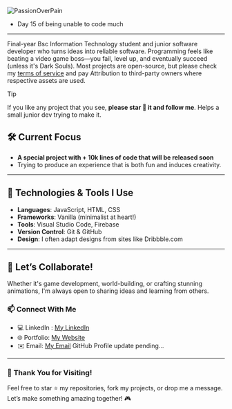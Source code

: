 
![PassionOverPain](https://github.com/user-attachments/assets/d8a13559-db47-40a3-9684-3b9dec5c6a3e)

- Day 15 of being unable to code much
---
Final-year Bsc Information Technology student and junior software developer who turns ideas into reliable software. Programming feels like beating a video game boss—you fail, level up, and eventually succeed (unless it's Dark Souls). Most projects are open-source, but please check my [terms of service](https://tinotenda-mhedziso.pages.dev/#tos) and pay Attribution to third-party owners where respective assets are used.


>[!Tip]
> If you like any project that you see, **please star 🌟 it and follow me**. Helps a small junior dev trying to make it.

## 🛠️ **Current Focus**

                                                                                                          
- **A special project with + 10k lines of code that will be released soon**
- Trying to produce an experience that is both fun and induces creativity.
  

---

## 🔧 **Technologies & Tools I Use** 
- **Languages**: JavaScript, HTML, CSS  
- **Frameworks**: Vanilla (minimalist at heart!)  
- **Tools**: Visual Studio Code, Firebase  
- **Version Control**: Git & GitHub  
- **Design**: I often adapt designs from sites like Dribbble.com 

---


## 🎯 **Let’s Collaborate!**

Whether it's game development, world-building, or crafting stunning animations, I'm always open to sharing ideas and learning from others.  

### 📫 **Connect With Me**
- 💻 LinkedIn : [My LinkedIn](https://www.linkedin.com/in/tinotenda-mhedziso/)
- 🌐 Portfolio: [My Website](https://tinotenda-mhedziso.pages.dev)  
- ✉️ Email: [My Email](mailto:tinomhedziso22@gmail.com)
GitHub Profile update pending...
---

### 🌟 **Thank You for Visiting!**

Feel free to star ⭐ my repositories, fork my projects, or drop me a message. Let’s make something amazing together! 🎮


<!--
**Passion-Over-Pain/Passion-Over-Pain** is a ✨ _special_ ✨ repository because its `README.md` (this file) appears on your GitHub profile.

Here are some ideas to get you started:

- 🔭 I’m currently working on ...
- 🌱 I’m currently learning ...
- 👯 I’m looking to collaborate on ...
- 🤔 I’m looking for help with ...
- 💬 Ask me about ...
- 📫 How to reach me: ...
- 😄 Pronouns: ...
- ⚡ Fun fact: ...
-->
